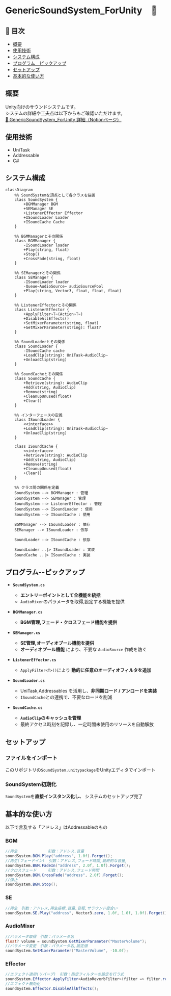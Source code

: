 # GenericSoundSystem_ForUnity　🎵

## 📌 目次
- [概要](#概要)
- [使用技術](#使用技術)
- [システム構成](#システム構成)
- [プログラム　ピックアップ](#プログラム--ピックアップ)
- [セットアップ](#セットアップ)
- [基本的な使い方](#基本的な使い方)

## 概要
Unity向けのサウンドシステムです。<br>
システムの詳細や工夫点は以下からもご確認いただけます。<br>
[🔗 GenericSoundSystem_ForUnity 詳細（Notionページ）](https://picturesque-kayak-ac4.notion.site/195281634a16801e831bcebebff41161?pvs=4)

## 使用技術
- UniTask
- Addressable
- C#

## システム構成
``` mermaid
classDiagram
    %% SoundSystemを頂点として各クラスを描画
    class SoundSystem {
        +BGMManager BGM
        +SEManager SE
        +ListenerEffector Effector
        +ISoundLoader Loader
        +ISoundCache Cache
    }

    %% BGMManagerとその関係
    class BGMManager {
        -ISoundLoader loader
        +Play(string, float)
        +Stop()
        +CrossFade(string, float)
    }

    %% SEManagerとその関係
    class SEManager {
        -ISoundLoader loader
        -Queue~AudioSource~ audioSourcePool
        +Play(string, Vector3, float, float, float)
    }

    %% ListenerEffectorとその関係
    class ListenerEffector {
        +ApplyFilter~T~(Action~T~)
        +DisableAllEffects()
        +SetMixerParameter(string, float)
        +GetMixerParameter(string): float?
    }

    %% SoundLoaderとその関係
    class SoundLoader {
        -ISoundCache cache
        +LoadClip(string): UniTask~AudioClip~
        +UnloadClip(string)
    }

    %% SoundCacheとその関係
    class SoundCache {
        +Retrieve(string): AudioClip
        +Add(string, AudioClip)
        +Remove(string)
        +CleanupUnused(float)
        +Clear()
    }

    %% インターフェースの定義
    class ISoundLoader {
        <<interface>>
        +LoadClip(string): UniTask~AudioClip~
        +UnloadClip(string)
    }

    class ISoundCache {
        <<interface>>
        +Retrieve(string): AudioClip
        +Add(string, AudioClip)
        +Remove(string)
        +CleanupUnused(float)
        +Clear()
    }

    %% クラス間の関係を定義
    SoundSystem --> BGMManager : 管理
    SoundSystem --> SEManager : 管理
    SoundSystem --> ListenerEffector : 管理
    SoundSystem --> ISoundLoader : 使用
    SoundSystem --> ISoundCache : 使用

    BGMManager --> ISoundLoader : 依存
    SEManager --> ISoundLoader : 依存

    SoundLoader --> ISoundCache : 依存

    SoundLoader ..|> ISoundLoader : 実装
    SoundCache ..|> ISoundCache : 実装

```

## プログラム--ピックアップ
- **`SoundSystem.cs`**<br>
  - **エントリーポイントとして全機能を統括**
  - `AudioMixer`のパラメータを取得,設定する機能を提供

- **`BGMManager.cs`**<br>
  - **BGM管理,フェード・クロスフェード機能を提供**

- **`SEManager.cs`**<br>
  - **SE管理,オーディオプール機能を提供**
  - **オーディオプール機能** により、不要な `AudioSource` 作成を防ぐ
 
- **`ListenerEffector.cs`**<br>
  - `ApplyFilter<T>()`により **動的に任意のオーディオフィルタを追加**
 
- **`SoundLoader.cs`**<br>
  - UniTask,Addressables を活用し、**非同期ロード / アンロードを実装**
  - `ISoundCache`との連携で、不要なロードを削減

- **`SoundCache.cs`**<br>
  - **`AudioClip`のキャッシュを管理**
  - 最終アクセス時刻を記録し、一定時間未使用のリソースを自動解放

## セットアップ<br>
### ファイルをインポート<br>
このリポジトリの`SoundSystem.unitypackage`をUnityエディタでインポート
### SoundSystem初期化<br>
`SoundSystem`を**直接インスタンス化し、** システムのセットアップ完了

## 基本的な使い方<br>
以下で言及する「アドレス」はAddressableのもの
### BGM
``` C#
//再生　　　　　　　　引数：アドレス,音量
soundSystem.BGM.Play("address", 1.0f).Forget();
//再生(フェードイン)　引数：アドレス,フェード時間,最終的な音量,
soundSystem.BGM.FadeIn("address", 2.0f, 1.0f).Forget();
//クロスフェード　　　引数：アドレス,フェード時間
soundSystem.BGM.CrossFade("address", 2.0f).Forget();
//停止
soundSystem.BGM.Stop();
```

### SE
``` C#
//再生　引数：アドレス,再生座標,音量,音程,サラウンド度合い
soundSystem.SE.Play("address", Vector3.zero, 1.0f, 1.0f, 1.0f).Forget();
```

### AudioMixer
``` C#
//パラメータ取得　引数：パラメータ名
float? volume = soundSystem.GetMixerParameter("MasterVolume");
//パラメータ変更　引数：パラメータ名,設定値
soundSystem.SetMixerParameter("MasterVolume", -10.0f);
```

### Effector
``` C#
//エフェクト適用(リバーブ)　引数：指定フィルターの設定を行う式
soundSystem.Effector.ApplyFilter<AudioReverbFilter>(filter => filter.reverbLevel = 1000f);
//エフェクト無効化
soundSystem.Effector.DisableAllEffects();
```
